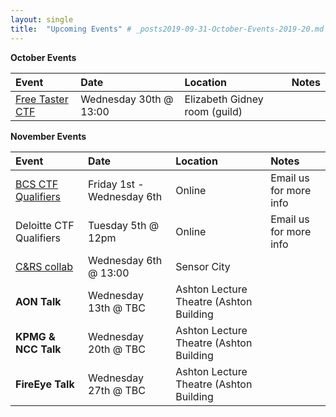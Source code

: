 ```yaml
---
layout: single
title:  "Upcoming Events" # _posts2019-09-31-October-Events-2019-20.md
---
```


__October Events__

| Event | Date | Location | Notes 
|:-----------------|:----------|:-----------|:-----------|
| [Free Taster CTF](https://cdn.discordapp.com/attachments/505784646714261526/638073099119493141/CAPTURETHEFLAGCONCEPT_5.png) | Wednesday 30th @ 13:00 | Elizabeth Gidney room (guild) |

__November Events__

| Event | Date | Location | Notes
|:-----------------|:----------|:-----------|:-----------|
| [BCS CTF Qualifiers](https://www.cybercrime.co.uk/cup) | Friday 1st - Wednesday 6th | Online | Email us for more info
| Deloitte CTF Qualifiers | Tuesday 5th @ 12pm | Online | Email us for more info
| [C&RS collab](http://codingandrobotics.co.uk/) | Wednesday 6th @ 13:00  | Sensor City |
| __AON Talk__ | Wednesday 13th @ TBC | Ashton Lecture Theatre (Ashton Building |
| __KPMG & NCC Talk__ | Wednesday 20th @ TBC | Ashton Lecture Theatre (Ashton Building |
| __FireEye Talk__ | Wednesday 27th @ TBC | Ashton Lecture Theatre (Ashton Building |
